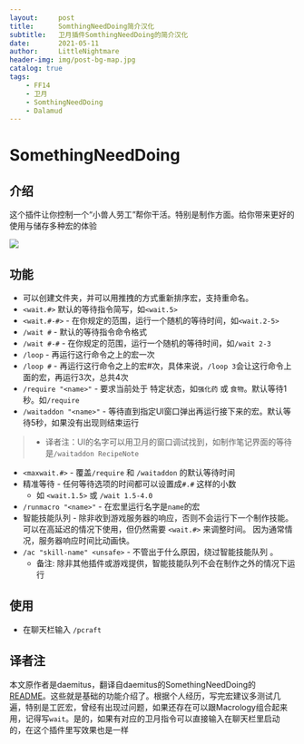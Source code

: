 ```yaml
---
layout:     post
title:      SomthingNeedDoing简介汉化
subtitle:   卫月插件SomthingNeedDoing的简介汉化
date:       2021-05-11
author:     LittleNightmare
header-img: img/post-bg-map.jpg
catalog: true
tags:
    - FF14
    - 卫月
    - SomthingNeedDoing
    - Dalamud
---
```

# SomethingNeedDoing

## 介绍

这个插件让你控制一个“小兽人劳工”帮你干活。特别是制作方面。给你带来更好的使用与储存多种宏的体验

![](https://github.com/daemitus/SomethingNeedDoing/raw/master/res/game.png)

## 功能
- 可以创建文件夹，并可以用推拽的方式重新排序宏，支持重命名。
- `<wait.#>` 默认的等待指令简写，如`<wait.5>`
- `<wait.#-#>` - 在你规定的范围，运行一个随机的等待时间，如`<wait.2-5>`
- `/wait #` - 默认的等待指令命令格式
- `/wait #-#` - 在你规定的范围，运行一个随机的等待时间，如`/wait 2-3`
- `/loop` - 再运行这行命令之上的宏一次
- `/loop #` - 再运行这行命令之上的宏#次，具体来说，`/loop 3`会让这行命令上面的宏，再运行3次，总共4次
- `/require "<name>"` - 要求当前处于 特定状态，如`强化药` 或 `食物`。默认等待1秒。如`/require `
- `/waitaddon "<name>"` - 等待直到指定UI窗口弹出再运行接下来的宏。默认等待5秒，如果没有出现则结束运行
> - 译者注：UI的名字可以用卫月的窗口调试找到，如制作笔记界面的等待是`/waitaddon RecipeNote`
- `<maxwait.#>` - 覆盖`/require` 和 `/waitaddon` 的默认等待时间
- 精准等待 - 任何等待选项的时间都可以设置成`#.#` 这样的小数
  - 如 `<wait.1.5>` 或 `/wait 1.5-4.0`
- `/runmacro "<name>"` - 在宏里运行名字是`name`的宏
- 智能技能队列 - 除非收到游戏服务器的响应，否则不会运行下一个制作技能。可以在高延迟的情况下使用，但仍然需要 `<wait.#>` 来调整时间。 因为通常情况，服务器响应时间比动画快。
- `/ac "skill-name" <unsafe>` - 不管出于什么原因，绕过智能技能队列 。
  - 备注: 除非其他插件或游戏提供，智能技能队列不会在制作之外的情况下运行

## 使用
* 在聊天栏输入 `/pcraft` 

## 译者注
本文原作者是daemitus，翻译自daemitus的SomethingNeedDoing的[README](https://github.com/daemitus/SomethingNeedDoing/blob/master/README.md )。这些就是基础的功能介绍了。根据个人经历，写完宏建议多测试几遍，特别是工匠宏，曾经有出现过问题，如果还存在可以跟Macrology组合起来用，记得写`wait`。是的，如果有对应的卫月指令可以直接输入在聊天栏里启动的，在这个插件里写效果也是一样